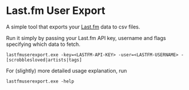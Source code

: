 # Last.fm User Export

A simple tool that exports your [Last.fm](https://last.fm) data to csv files.

Run it simply by passing your Last.fm API key, username and flags specifying which data to fetch.

```
lastfmuserexport.exe -key=<LASTFM-API-KEY> -user=<LASTFM-USERNAME> -[scrobblesloved|artists|tags]
```

For (slightly) more detailed usage explanation, run

```
lastfmuserexport.exe -help
```
